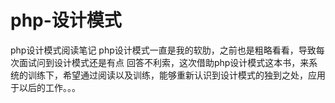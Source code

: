 # php-设计模式
php设计模式阅读笔记
   php设计模式一直是我的软肋，之前也是粗略看看，导致每次面试问到设计模式还是有点
回答不利索，这次借助php设计模式这本书，来系统的训练下，希望通过阅读以及训练，能够重新认识到设计模式的独到之处，应用于以后的工作。。。
